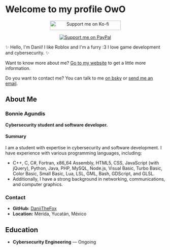 # Welcome to my profile OwO

<div align="center">
  <p>
    <a href="https://ko-fi.com/daniithefoxofficial"><img src="https://ko-fi.com/img/githubbutton_sm.svg" alt="Support me on Ko-fi" width="223" height="30"></a>
  </p>
  <p>
    <a href="https://www.paypal.com/paypalme/kocoauwu"><img src="https://img.shields.io/badge/Donate-PayPal-blue.svg" alt="Support me on PayPal"></a>
  </p>
</div>

✨ Hello, I'm Danii! I like Roblox and I'm a furry :3 I love game development and cybersecurity. ✨

Want to know more about me? [Go to my website](http://www.pentabonyx.slpmx.com/) to get a little more information.

Do you want to contact me? You can talk to me [on bsky](https://bsky.app/profile/daniikwiidz.bsky.social) or [send me an email](mailto:danii.kwdz@slpmx.com).

## About Me
### Bonnie Agundis
**Cybersecurity student and software developer.**

#### Summary
I am a student with expertise in cybersecurity and software development. I have experience with various programming languages, including:
- C++, C, C#, Fortran, x86_64 Assembly, HTML5, CSS, JavaScript (with jQuery), Python, Java, PHP, MySQL, Node.js, Visual Basic, Turbo Basic, Color Basic, Small Basic, Lua, LSL, GML, Bash, GDScript, and GLSL.
- Additionally, I have a strong background in networking, communications, and computer graphics.

### Contact
- **GitHub:** [DaniiTheFox](https://github.com/DaniiTheFox)
- **Location:** Mérida, Yucatán, México

## Education
- **Cybersecurity Engineering** — Ongoing
